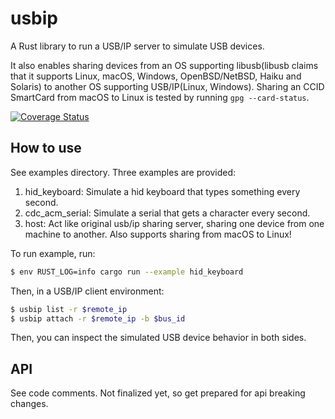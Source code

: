 # usbip

A Rust library to run a USB/IP server to simulate USB devices.

It also enables sharing devices from an OS supporting libusb(libusb claims that it supports Linux, macOS, Windows, OpenBSD/NetBSD, Haiku and Solaris) to another OS supporting USB/IP(Linux, Windows). Sharing an CCID SmartCard from macOS to Linux is tested by running `gpg --card-status`.

[![Coverage Status](https://coveralls.io/repos/github/jiegec/usbip/badge.svg?branch=master)](https://coveralls.io/github/jiegec/usbip?branch=master)

## How to use

See examples directory. Three examples are provided:

1. hid_keyboard: Simulate a hid keyboard that types something every second.
2. cdc_acm_serial: Simulate a serial that gets a character every second.
3. host: Act like original usb/ip sharing server, sharing one device from one machine to another. Also supports sharing from macOS to Linux!

To run example, run:

```bash
$ env RUST_LOG=info cargo run --example hid_keyboard
```

Then, in a USB/IP client environment:

```bash
$ usbip list -r $remote_ip
$ usbip attach -r $remote_ip -b $bus_id
```

Then, you can inspect the simulated USB device behavior in both sides.

## API

See code comments. Not finalized yet, so get prepared for api breaking changes.
